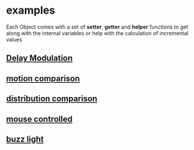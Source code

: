 # examples


Each Object comes with a set of **setter**, **getter** and **helper** functions to get along with the internal variables or help with the calculation of incremental values

## [Delay Modulation](./examples/Delay_Modulation.md)

## [motion comparison](./examples/Ease_outCirc_Motion_Comparison.md)

## [distribution comparison](./examples/Ease_inOut_Distribution_comparison.md)

## [mouse controlled](./examples/MOUSE_CONTROLLED.md)

## [buzz light](./examples/BUZZ_LIGHT.md)